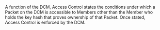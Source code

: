 A function of the DCM, Access Control states the conditions under which a Packet on the DCM is accessible to Members other than the Member who holds the key hash that proves ownership of that Packet. Once stated, Access Control is enforced by the DCM.